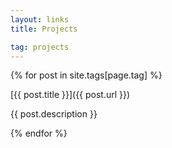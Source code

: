```yaml
---
layout: links
title: Projects

tag: projects
---
```


{% for post in site.tags[page.tag] %}

[{{ post.title }}]({{ post.url }})

{{ post.description }}

{% endfor %}
